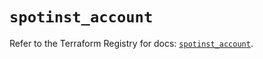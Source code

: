 # `spotinst_account`

Refer to the Terraform Registry for docs: [`spotinst_account`](https://registry.terraform.io/providers/spotinst/spotinst/1.199.3/docs/resources/account).
